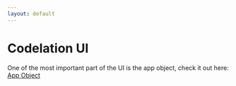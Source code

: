 ```yaml
---
layout: default
---
```


# Codelation UI

One of the most important part of the UI is the app object, check it out here: [App Object](/codelation_ui/app)
